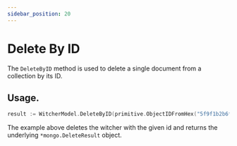 ```yaml
---
sidebar_position: 20
---
```


# Delete By ID

The `DeleteByID` method is used to delete a single document from a collection by its ID.

## Usage.

```go
result := WitcherModel.DeleteByID(primitive.ObjectIDFromHex("5f9f1b2b6f6b1b6d7f9b1b6d")).Exec().(*mongo.DeleteResult)
```

The example above deletes the witcher with the given id and returns the underlying `*mongo.DeleteResult` object.